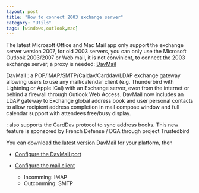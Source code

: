 ```yaml
---
layout: post
title: "How to connect 2003 exchange server"
category: "Utils"
tags: [windows,outlook,mac]
---
```


The latest Microsoft Office and Mac Mail app only support the exchange server version 2007, for old 2003 servers, you can only use the Microsoft Outlook 2003/2007 or Web mail, it is not convinient, to connect the 2003 exchange server, a proxy is needed:  [DavMail](http://davmail.sourceforge.net/)

DavMail
: a POP/IMAP/SMTP/Caldav/Carddav/LDAP exchange gateway allowing users to use any mail/calendar client (e.g. Thunderbird with Lightning or Apple iCal) with an Exchange server, even from the internet or behind a firewall through Outlook Web Access. DavMail now includes an LDAP gateway to Exchange global address book and user personal contacts to allow recipient address completion in mail compose window and full calendar support with attendees free/busy display.

: also supports the CardDav protocol to sync address books. This new feature is sponsored by French Defense / DGA through project Trustedbird

You can download [the latest version DavMail](http://davmail.sourceforge.net/download.html) for your platform, then

- [Configure the DavMail port](http://davmail.sourceforge.net/gettingstarted.html)

- [Configure the mail client](http://davmail.sourceforge.net/thunderbirdimapmailsetup.html)
    - Incomming: IMAP
    - Outcomming: SMTP
